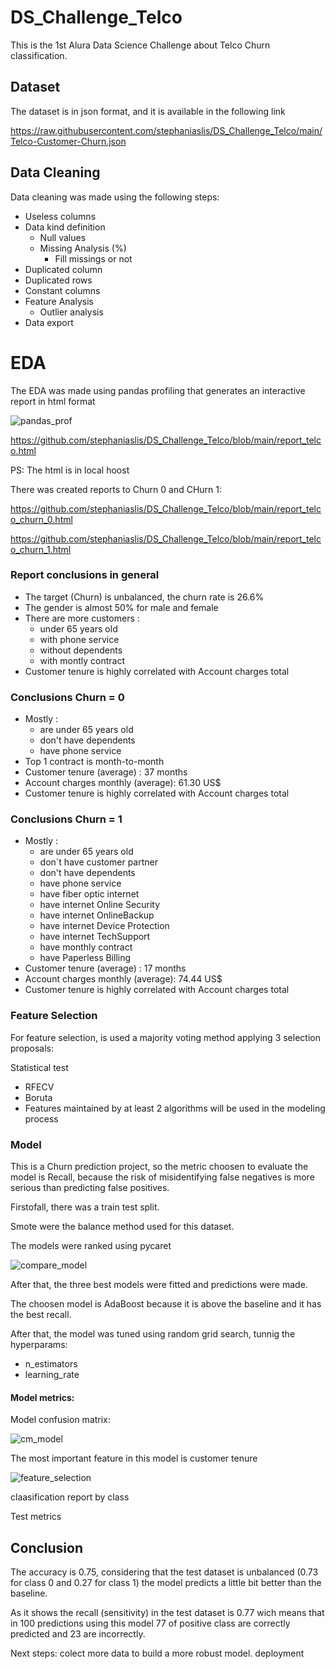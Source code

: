 # DS_Challenge_Telco

This is the 1st Alura Data Science Challenge about Telco Churn classification.

## Dataset
The dataset is in json format, and it is available in the following link

https://raw.githubusercontent.com/stephaniaslis/DS_Challenge_Telco/main/Telco-Customer-Churn.json

## Data Cleaning
Data cleaning was made using the following steps:

- Useless columns
- Data kind definition
    - Null values
    - Missing Analysis (%)
        - Fill missings or not
- Duplicated column
- Duplicated rows
- Constant columns
- Feature Analysis
    - Outlier analysis
- Data export

# EDA
The EDA was made using pandas profiling that generates an interactive report in html format

![pandas_prof](https://user-images.githubusercontent.com/82055743/175558728-9ba552e9-dce1-4121-944d-c4d73b3c0408.png)

https://github.com/stephaniaslis/DS_Challenge_Telco/blob/main/report_telco.html

PS: The html is in local hoost

There was created reports to Churn 0 and CHurn 1:

https://github.com/stephaniaslis/DS_Challenge_Telco/blob/main/report_telco_churn_0.html

https://github.com/stephaniaslis/DS_Challenge_Telco/blob/main/report_telco_churn_1.html

### Report conclusions in general
- The target (Churn) is unbalanced, the churn rate is 26.6%
- The gender is almost 50% for male and female
- There are more customers :
    - under 65 years old
    - with phone service
    - without dependents
    - with montly contract
- Customer tenure is highly correlated with Account charges total

### Conclusions Churn = 0
- Mostly :
    - are under 65 years old
    - don't have dependents
    - have phone service
- Top 1 contract is month-to-month
- Customer tenure (average) : 37 months
- Account charges monthly (average): 61.30 US$
- Customer tenure is highly correlated with Account charges total

### Conclusions Churn = 1
- Mostly :
    - are under 65 years old
    - don´t have customer partner
    - don't have dependents
    - have phone service
    - have fiber optic internet
    - have internet Online Security
    - have internet OnlineBackup
    - have internet Device Protection
    - have internet TechSupport
    - have monthly contract
    - have Paperless Billing   
- Customer tenure (average) : 17 months
- Account charges monthly (average): 74.44 US$
- Customer tenure is highly correlated with Account charges total

### Feature Selection
For feature selection, is used a majority voting method applying 3 selection proposals:

Statistical test
- RFECV
- Boruta
- Features maintained by at least 2 algorithms will be used in the modeling process

### Model
This is a Churn prediction project, so the metric choosen to evaluate the model is Recall, because the risk of misidentifying false negatives is more serious than predicting false positives.

Firstofall, there was a train test split.

Smote were the balance method used for this dataset.

The models were ranked using pycaret

![compare_model](https://user-images.githubusercontent.com/82055743/175561615-149d3401-3e29-4a32-a19a-896695ab92e1.png)

After that, the three best models were fitted and predictions were made.

The choosen model is AdaBoost because it is above the baseline and it has the best recall.

After that, the model was tuned using random grid search, tunnig the hyperparams:
- n_estimators
- learning_rate

#### Model metrics:



Model confusion matrix:

![cm_model](https://user-images.githubusercontent.com/82055743/175562817-4cc9d996-a6d2-47bb-b2e4-70096c152f6e.png)

The most important feature in this model is customer tenure

![feature_selection](https://user-images.githubusercontent.com/82055743/175562984-6d147115-95c8-4442-88b4-63ee1c428ae6.png)




claasification report by class

Test metrics

## Conclusion
The accuracy is 0.75, considering that the test dataset is unbalanced (0.73 for class 0 and 0.27 for class 1) the model predicts a little bit better than the baseline.

As it shows the recall (sensitivity) in the test dataset is 0.77 wich means that in 100 predictions using this model 77 of positive class are correctly predicted and 23 are incorrectly.


Next steps: colect more data to build a more robust model. deployment




